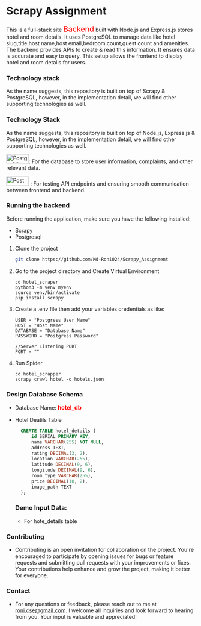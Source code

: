 # Scrapy Assignment
This is a full-stack site <span style="color: red;font-size:20px">Backend</span> built with Node.js and Express.js stores hotel and room details. It uses PostgreSQL to manage data like hotel slug,title,host name,host email,bedroom count,guest count and amenities. The backend provides APIs to create & read this information. It ensures data is accurate and easy to query. This setup allows the frontend to display hotel and room details for users.

### Technology stack

As the name suggests, this repository is built on top of Scrapy & PostgreSQL, however, in the implementation detail, we will find other supporting technologies as well.

### Technology Stack

As the name suggests, this repository is built on top of Node.js, Express.js & PostgreSQL, however, in the implementation detail, we will find other supporting technologies as well.

<img src="https://img.shields.io/badge/PostgreSQL-%2331575F?style=for-the-badge&logo=postgresql&logoColor=white" alt="PostgreSQL" width="60" height="25"/>: For the database to store user information, complaints, and other relevant data.

<img src="https://img.shields.io/badge/Postman-%23FF6C37?style=for-the-badge&logo=postman&logoColor=white" alt="Postman" width="60" height="25"/> : For testing API endpoints and ensuring smooth communication between frontend and backend.




### Running the backend 
Before running the application, make sure you have the following installed:

- Scrapy
- Postgresql

1. Clone the project
    ```bash
    git clone https://github.com/Md-Roni024/Scrapy_Assignment
    ```  

2. Go to the project directory and Create Virtual Environment
    ```
    cd hotel_scraper
    python3 -m venv myenv
    source venv/bin/activate
    pip install scrapy
    ```
3. Create a .env file then add your variables credentials as like:
    ```
    USER = "Postgress User Name"
    HOST = "Host Name"
    DATABASE = "Database Name"
    PASSWORD = "Postgress Password"

    //Server Listening PORT
    PORT = ""
    ```
4. Run Spider
    ```
    cd hotel_scrapper
    scrapy crawl hotel -o hotels.json

    ```
  

### Design Database Schema
- Database Name: <span style="color:red;font-size:15px;font-weight:bold">hotel_db</span>

- Hotel Deatils Table
  ```sql
    CREATE TABLE hotel_details (
        id SERIAL PRIMARY KEY,
        name VARCHAR(255) NOT NULL,
        address TEXT,
        rating DECIMAL(3, 2),
        location VARCHAR(255),
        latitude DECIMAL(9, 6),
        longitude DECIMAL(9, 6),
        room_type VARCHAR(255),
        price DECIMAL(10, 2),
        image_path TEXT
    );
  ```


  ### Demo Input Data:
  - For hote_details table
  

### Contributing
- Contributing is an open invitation for collaboration on the project. You're encouraged to participate by opening issues for bugs or feature requests and submitting pull requests with your improvements or fixes. Your contributions help enhance and grow the project, making it better for everyone.


### Contact

- For any questions or feedback, please reach out to me at roni.cse@gmail.com. I welcome all inquiries and look forward to hearing from you. Your input is valuable and appreciated!


